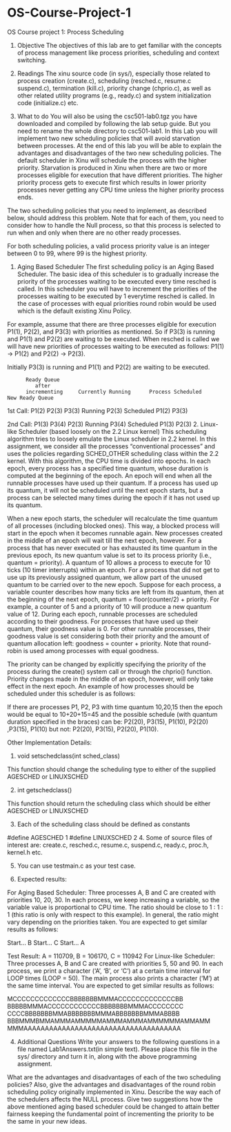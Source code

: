 # OS-Course-Project-1
OS Course project 1: Process Scheduling
1. Objective
The objectives of this lab are to get familiar with the concepts of process management like process priorities, scheduling and context switching.

2. Readings
The xinu source code (in sys/), especially those related to process creation (create.c), scheduling (resched.c, resume.c suspend.c), termination (kill.c), priority change (chprio.c), as well as other related utility programs (e.g., ready.c) and system initialization code (initialize.c) etc.

3. What to do
You will also be using the csc501-lab0.tgz you have downloaded and compiled by following the lab setup guide. But you need to rename the whole directory to csc501-lab1. In this Lab you will implement two new scheduling policies that will avoid starvation between processes. At the end of this lab you will be able to explain the advantages and disadvantages of the two new scheduling policies. The default scheduler in Xinu will schedule the process with the higher priority. Starvation is produced in Xinu when there are two or more processes eligible for execution that have different priorities. The higher priority process gets to execute first which results in lower priority processes never getting any CPU time unless the higher priority process ends. 

The two scheduling policies that you need to implement, as described below, should address this problem. Note that for each of them, you need to consider how to handle the Null process, so that this process is selected to run when and only when there are no other ready processes.

For both scheduling policies, a valid process priority value is an integer between 0 to 99, where 99 is the highest priority.

1. Aging Based Scheduler
The first scheduling policy is an Aging Based Scheduler. The basic idea of this scheduler is to gradually increase the priority of the processes waiting to be executed every time resched is called. In this scheduler you will have to increment the priorities of the processes waiting to be executed by 1 everytime resched is called. In the case of processes with equal priorities round robin would be used which is the default existing Xinu Policy.    

For example, assume that there are three processes eligible for execution P1(1), P2(2), and P3(3) with priorities as mentioned. So if P3(3) is running and  P1(1) and P2(2) are waiting to be executed. When resched is called we will have new priorities of processes waiting to be executed as follows: P1(1) -> P1(2) and P2(2) -> P2(3).

Initially P3(3) is running and P1(1) and P2(2) are waiting to be executed. 

          Ready Queue            
             after                                   
          incrementing     Currently Running      Process Scheduled      New Ready Queue 
1st Call: P1(2) P2(3)      P3(3) Running          P2(3) Scheduled        P1(2) P3(3)

2nd Call: P1(3) P3(4)      P2(3) Running          P3(4) Scheduled        P1(3) P2(3)
2. Linux-like Scheduler (based loosely on the 2.2 Linux kernel)
This scheduling algorithm tries to loosely emulate the Linux scheduler in 2.2 kernel. In this assignment, we consider all the processes “conventional processes” and uses the policies regarding SCHED_OTHER scheduling class within the 2.2 kernel. With this algorithm, the CPU time is divided into epochs. In each epoch, every process has a specified time quantum, whose duration is computed at the beginning of the epoch. An epoch will end when all the runnable processes have used up their quantum. If a process has used up its quantum, it will not be scheduled until the next epoch starts, but a process can be selected many times during the epoch if it has not used up its quantum.

When a new epoch starts, the scheduler will recalculate the time quantum of all processes (including blocked ones). This way, a blocked process will start in the epoch when it becomes runnable again. New processes created in the middle of an epoch will wait till the next epoch, however. For a process that has never executed or has exhausted its time quantum in the previous epoch, its new quantum value is set to its process priority (i.e., quantum = priority). A quantum of 10 allows a process to execute for 10 ticks (10 timer interrupts) within an epoch. For a process that did not get to use up its previously assigned quantum, we allow part of the unused quantum to be carried over to the new epoch. Suppose for each process, a variable counter describes how many ticks are left from its quantum, then at the beginning of the next epoch, quantum = floor(counter/2) + priority. For example, a counter of 5 and a priority of 10 will produce a new quantum value of 12. During each epoch, runnable processes are scheduled according to their goodness. For processes that have used up their quantum, their goodness value is 0. For other runnable processes, their goodness value is set considering both their priority and the amount of quantum allocation left: goodness = counter + priority. Note that round-robin is used among processes with equal goodness.

The priority can be changed by explicitly specifying the priority of the process during the create() system call or through the chprio() function. Priority changes made in the middle of an epoch, however, will only take effect in the next epoch. An example of how processes should be scheduled under this scheduler is as follows:

If there are processes P1, P2, P3 with time quantum 10,20,15 then the epoch would be equal to 10+20+15=45 and the possible schedule (with quantum duration specified in the braces) can be: P2(20), P3(15), P1(10), P2(20) ,P3(15), P1(10) but not: P2(20), P3(15), P2(20), P1(10).

Other Implementation Details:
1. void setschedclass(int sched_class)

This function should change the scheduling type to either of the supplied AGESCHED or LINUXSCHED

2. int getschedclass()

This function should return the scheduling class which should be either AGESCHED or LINUXSCHED

3. Each of the scheduling class should be defined as constants

#define AGESCHED 1 
#define LINUXSCHED 2
4. Some of source files of interest are: create.c, resched.c, resume.c, suspend.c, ready.c, proc.h, kernel.h etc.

5. You can use testmain.c as your test case.

6. Expected results:

For Aging Based Scheduler: Three processes A, B and C are created with priorities 10, 20, 30. In each process, we keep increasing a variable, so the variable value is proportional to CPU time. The ratio should be close to 1 : 1 : 1 (this ratio is only with respect to this example). In general, the ratio might vary depending on the priorities taken. You are expected to get similar results as follows:

Start... B
Start... C
Start... A

Test Result: A = 110709, B = 106170, C = 110942
For Linux-like Scheduler: Three processes A, B and C are created with priorities 5, 50 and 90. In each process, we print a character (‘A’, ‘B’, or ‘C’) at a certain time interval for LOOP times (LOOP = 50). The main process also prints a character (‘M’) at the same time interval. You are expected to get similar results as follows:

MCCCCCCCCCCCCCBBBBBBBMMMACCCCCCCCCCCCCBB 
BBBBBMMMACCCCCCCCCCCCBBBBBBBMMMACCCCCCCC 
CCCCBBBBBBBMMABBBBBBBMMMABBBBBBBMMMABBBB 
BBBMMMBMMAMMMAMMMMMAMMMAMMMAMMMMMMAMMAMM 
MMMAAAAAAAAAAAAAAAAAAAAAAAAAAAAAAAAAAAAA
 

4. Additional Questions
Write your answers to the following questions in a file named Lab1Answers.txt(in simple text). Please place this file in the sys/ directory and turn it in, along with the above programming assignment.

What are the advantages and disadvantages of each of the two scheduling policies? Also, give the advantages and disadvantages of the round robin scheduling policy originally implemented in Xinu.
Describe the way each of the schedulers affects the NULL process.
Give two suggestions how the above mentioned aging based scheduler could be changed to attain better fairness keeping the fundamental point of incrementing the priority to be the same in your new ideas.

